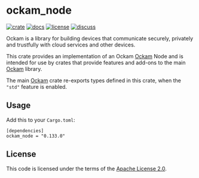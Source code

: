 # ockam_node

[![crate][crate-image]][crate-link]
[![docs][docs-image]][docs-link]
[![license][license-image]][license-link]
[![discuss][discuss-image]][discuss-link]

Ockam is a library for building devices that communicate securely, privately
and trustfully with cloud services and other devices.

This crate provides an implementation of an Ockam [Ockam][main-ockam-crate-link]
Node and is intended for use by crates that provide features and add-ons
to the main [Ockam][main-ockam-crate-link] library.

The main [Ockam][main-ockam-crate-link] crate re-exports types defined in
this crate, when the `"std"` feature is enabled.

## Usage

Add this to your `Cargo.toml`:

```
[dependencies]
ockam_node = "0.133.0"
```

## License

This code is licensed under the terms of the [Apache License 2.0][license-link].

[main-ockam-crate-link]: https://crates.io/crates/ockam

[crate-image]: https://img.shields.io/crates/v/ockam_node.svg
[crate-link]: https://crates.io/crates/ockam_node

[docs-image]: https://docs.rs/ockam_node/badge.svg
[docs-link]: https://docs.rs/ockam_node

[license-image]: https://img.shields.io/badge/License-Apache%202.0-green.svg
[license-link]: https://github.com/build-trust/ockam/blob/HEAD/LICENSE

[discuss-image]: https://img.shields.io/badge/Discuss-Github%20Discussions-ff70b4.svg
[discuss-link]: https://github.com/build-trust/ockam/discussions
